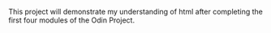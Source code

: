 This project will demonstrate my understanding of html after completing the first four modules of the Odin Project.